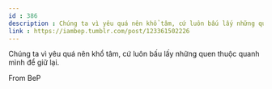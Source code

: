 ```yaml
---
id : 386
description : Chúng ta vì yêu quá nên khổ tâm, cứ luôn bấu lấy những quen thuộc quanh mình để giữ lại.
link : https://iambep.tumblr.com/post/123361502226
---
```


Chúng ta vì yêu quá nên khổ tâm, cứ luôn bấu lấy những quen thuộc quanh
mình để giữ lại.

From BeP